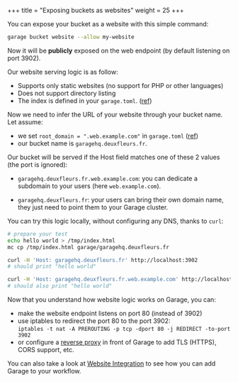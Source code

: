 +++
title = "Exposing buckets as websites"
weight = 25
+++

You can expose your bucket as a website with this simple command:

```bash
garage bucket website --allow my-website
```

Now it will be **publicly** exposed on the web endpoint (by default listening on port 3902).

Our website serving logic is as follow:
  - Supports only static websites (no support for PHP or other languages)
  - Does not support directory listing
  - The index is defined in your `garage.toml`. ([ref](@/documentation/reference-manual/configuration.md#index))

Now we need to infer the URL of your website through your bucket name.
Let assume:
  - we set `root_domain = ".web.example.com"` in `garage.toml` ([ref](@/documentation/reference-manual/configuration.md#root_domain))
  - our bucket name is `garagehq.deuxfleurs.fr`.

Our bucket will be served if the Host field matches one of these 2 values (the port is ignored):

  - `garagehq.deuxfleurs.fr.web.example.com`: you can dedicate a subdomain to your users (here `web.example.com`).

  - `garagehq.deuxfleurs.fr`: your users can bring their own domain name, they just need to point them to your Garage cluster.

You can try this logic locally, without configuring any DNS, thanks to `curl`:

```bash
# prepare your test
echo hello world > /tmp/index.html
mc cp /tmp/index.html garage/garagehq.deuxfleurs.fr

curl -H 'Host: garagehq.deuxfleurs.fr' http://localhost:3902
# should print "hello world"

curl -H 'Host: garagehq.deuxfleurs.fr.web.example.com' http://localhost:3902
# should also print "hello world"
```

Now that you understand how website logic works on Garage, you can:

 - make the website endpoint listens on port 80 (instead of 3902)
 - use iptables to redirect the port 80 to the port 3902:  
   `iptables -t nat -A PREROUTING -p tcp -dport 80 -j REDIRECT -to-port 3902`
 - or configure a [reverse proxy](@/documentation/cookbook/reverse-proxy.md) in front of Garage to add TLS (HTTPS), CORS support, etc.

You can also take a look at [Website Integration](@/documentation/connect/websites.md) to see how you can add Garage to your workflow.
